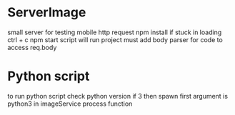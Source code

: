 # ServerImage
small server for testing mobile http request
npm install if stuck in loading ctrl + c 
npm start script will run project
must add body parser for code to access req.body

# Python script
to run python script
check python version if 3 then spawn first argument is python3 in imageService process function


